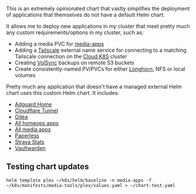 This is an extremely opinionated chart that vastly simplifies the deployment of applications that themselves do not have a default Helm chart. 

It allows me to deploy new applications in my cluster that meet pretty much any custom requirements/options in my cluster, such as:
- Adding a media PVC for [media-apps](/manifests/media-apps)
- Adding a [Tailscale](/manifests/network/tailscale) external name service for connecting to a matching Tailscale connection on the [Cloud K8S](https://github.com/kenlasko/cloud-k8s) cluster
- Creating [VolSync](/manifests/system/volsync) backups on remote S3 buckets
- Create consistently-named PV/PVCs for either [Longhorn](/manifests/system/longhorn), NFS or local volumes

Pretty much any application that doesn't have a managed external Helm chart uses this custom Helm chart. It includes:
- [Adguard Home](/manifests/apps/adguard)
- [Cloudflare Tunnel](/manifests/network/cloudflare)
- [Gitea](/manifests/apps/gitea)
- [All homeops apps](/manifests/homeops)
- [All media apps](/manifests/media-apps)
- [Paperless](/manifests/apps/paperless)
- [Strava Stats](/manifests/apps/stravastats)
- [Vaultwarden](/manifests/apps/vaultwarden)

## Testing chart updates
```
helm template plex ~/k8s/helm/baseline -n media-apps -f ~/k8s/manifests/media-tools/plex/values.yaml > ~/chart-test.yaml
```
